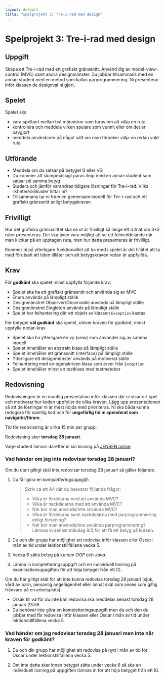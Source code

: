 ```yaml
---
layout: default
title: "Spelprojekt 3: Tre-i-rad med design"
---
```



Spelprojekt 3: Tre-i-rad med design
====================================

Uppgift
-------

Skapa ett Tre-i-rad med  ett grafiskt gränssnitt. Använd dig av model-view-control (MVC) samt andra designmönster. Du jobbar tillsammans med en annan student med en metod som kallas parprogrammering. Ni presenterar inför klassen de designval ni gjort. 

Spelet
------
Spelet ska

* vara spelbart mellan två människor som turas om att välja en ruta 
* kontrollera och meddela vilken spelare som vunnit eller om det är oavgjort
* meddela användaren på något sätt om man försöker välja en redan vald ruta



Utförande
----------

* Meddela om du satsar på betyget G eller VG
* Du kommer att slumpmässigt paras ihop med en annan student som satsar på samma betyg
* Studera och jämför varandras tidigare lösningar för Tre-i-rad. Vilka likheter/skillnader hittar ni?
* Tillsammans tar ni fram en gemensam modell för Tre-i-rad och ett grafiskt gränssnitt enligt betygskraven

Frivilligt
----------
Hur det grafiska gränssnittet ska se ut är frivilligt så länge ett rutnät om 3*3 rutor presenteras. Det ska även vara möjligt att se ett felmeddelande när man klickar på en upptagen ruta, men hur detta presenteras är frivilligt.

Kommer ni på ytterligare funktionalitet att ha med i spelet är det tillåtet att ta med förutsatt att tiden tillåter och att betygskraven redan är uppfyllda.

Krav
----

För **godkänt** ska spelet minst uppfylla följande krav:

* Spelet ska ha ett grafiskt gränssnitt och använda sig av MVC
* Enum används på lämpligt ställe
* Designmänstret Observer/Observable används på lämpligt ställe
* Designmönstret Singleton används på lämpligt ställe
* Spelet har felhantering där ett objekt av klassen `Exception` kastas 

För betyget **väl godkänt** ska spelet, utöver kraven för godkänt, minst uppfylla nedan krav

* Spelet ska ha ytterligare en vy (_view_) som använder sig av samma modell
* Spelet innehåller en abstrakt klass på lämpligt ställe
* Spelet innehåller ett gränssnitt (interface) på lämpligt ställe
* Ytterligare ett designmönster används på motiverat ställe
* Felhantering med en egenskriven klass som ärver från `Exception`
* Spelet innehåller minst en testklass med testmetoder

 

Redovisning
-----------

Redovisningen är en muntlig presentation inför klassen där ni visar ert spel och motiverar hur koden uppfyller de olika kraven. Lägg upp presentationen så att de lösningar ni är mest nöjda med prioriteras. Ni ska båda kunna redogöra för samtlig kod och för **ungefärlig tid ni spenderat som navigatör/förare**.

Tid för redovisning är cirka 15 min per grupp. 

Redovisning sker **torsdag 28 januari**.

Varje student lämnar därefter in sin lösning på [JENSEN online](https://yh.jenseneducation.se/).

### Vad händer om jag inte redovisar torsdag 28 januari?

Om du utan giltigt skäl inte redovisar torsdag 28 januari så gäller följande:

1. Du får göra en *kompletteringsuppgift*:
   > Skriv ca ett A4 där du besvarar följande frågor:
   >  * Vilka är fördelarna med att använda MVC?
   >  * Vilka är nackdelarna med att använda MVC?
   >  * När bör man använda/inte använda MVC?
   >  * Vilka är fördelarna samt nackdelarna med parprogrammering enligt forskning?
   >  * När bör man använda/inte använda parprogrammering? 
   >  Lämnas in senast måndag 8/2 för att få ett betyg på kursen.

2. Du och din grupp har möjlighet att redovisa inför klassen eller Oscar i mån av tid under lektionstillfällena vecka 5.

3. Vecka 6 sätts betyg på kursen _OOP och Java_.

4. Lämna in kompletteringsuppgift och en individuell lösning på examinationsuppgiften för att höja betyget från ett IG. 

Om du har giltigt skäl för att inte kunna redovisa torsdag 28 januari (sjuk, vård av barn, personlig angelägenhet eller annat skäl som anses som giltig frånvaro på en arbetsplats):

* Orsak till varför du inte kan redovisa ska meddelas senast torsdag 28 januari 23:59. 
* Du behöver inte göra en kompletteringsuppgift men du och den du jobbar med får redovisa inför klassen eller Oscar i mån av tid under lektionstillfällena vecka 5. 

### Vad händer om jag redovisar torsdag 28 januari men inte når kraven för godkänt?

1. Du och din grupp har möjlighet att redovisa på nytt i mån av tid för Oscar under lektionstillfällena vecka 5. 

2. Om inte detta sker innan betyget sätts under vecka 6 så ska en individuell lösning på uppgiften lämnas in för att höja betyget från ett IG.
 



